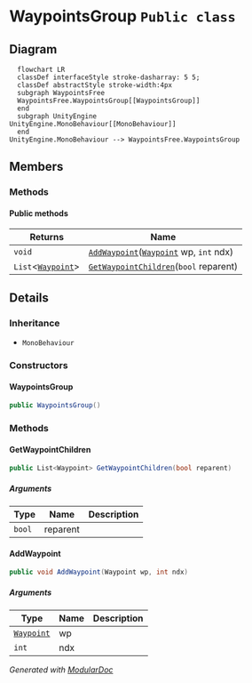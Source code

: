 # WaypointsGroup `Public class`

## Diagram
```mermaid
  flowchart LR
  classDef interfaceStyle stroke-dasharray: 5 5;
  classDef abstractStyle stroke-width:4px
  subgraph WaypointsFree
  WaypointsFree.WaypointsGroup[[WaypointsGroup]]
  end
  subgraph UnityEngine
UnityEngine.MonoBehaviour[[MonoBehaviour]]
  end
UnityEngine.MonoBehaviour --> WaypointsFree.WaypointsGroup
```

## Members
### Methods
#### Public  methods
| Returns | Name |
| --- | --- |
| `void` | [`AddWaypoint`](#addwaypoint)([`Waypoint`](./waypointsfree-Waypoint) wp, `int` ndx) |
| `List`&lt;[`Waypoint`](./waypointsfree-Waypoint)&gt; | [`GetWaypointChildren`](#getwaypointchildren)(`bool` reparent) |

## Details
### Inheritance
 - `MonoBehaviour`

### Constructors
#### WaypointsGroup
```csharp
public WaypointsGroup()
```

### Methods
#### GetWaypointChildren
```csharp
public List<Waypoint> GetWaypointChildren(bool reparent)
```
##### Arguments
| Type | Name | Description |
| --- | --- | --- |
| `bool` | reparent |   |

#### AddWaypoint
```csharp
public void AddWaypoint(Waypoint wp, int ndx)
```
##### Arguments
| Type | Name | Description |
| --- | --- | --- |
| [`Waypoint`](./waypointsfree-Waypoint) | wp |   |
| `int` | ndx |   |

*Generated with* [*ModularDoc*](https://github.com/hailstorm75/ModularDoc)
